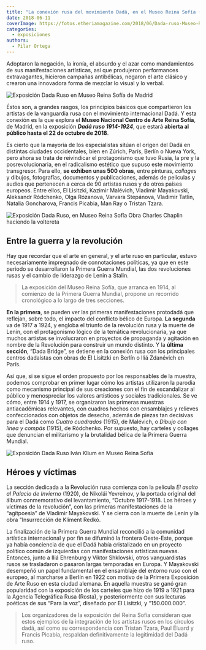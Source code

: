 ```yaml
---
title: "La conexión rusa del movimiento Dadá, en el Museo Reina Sofía (Madrid)"
date: 2018-06-11
coverImage: https://fotos.etheriamagazine.com/2018/06/Dada-ruso-Museo-Reina-Sofia-VARVARA-STEPANOVA.jpg
categories: 
  - exposiciones
authors: 
  - Pilar Ortega
---
```


Adoptaron la negación, la ironía, el absurdo y el azar como mandamientos de sus 
manifestaciones artísticas, así que produjeron performances extravagantes, hicieron 
campañas antibélicas, negaron el arte clásico y crearon una innovadora forma de mezclar 
lo visual y lo verbal. 

![Exposición Dada Ruso en Museo Reina Sofía de Madrid](https://fotos.etheriamagazine.com/2018/06/Museo-Reina-Sofia-Dada-Ruso-Liubov-Popova.jpg "Escenografía para Agitación en la Tierra, de Serguéi Tretiakov, Teatro Meyerhold. Moscú (1923-1924)")

Éstos son, a grandes rasgos, los principios básicos que compartieron los artistas de la 
vanguardia rusa con el movimiento internacional Dadá. Y esta conexión es la que explora 
el **Museo Nacional Centro de Arte Reina Sofía**, de Madrid, en la exposición _**Dadá 
ruso 1914-1924**_, que estará **abierta al público hasta el 22 de octubre de 2018**. 

Es cierto que la mayoría de los especialistas sitúan el origen del Dadá en distintas 
ciudades occidentales, bien en Zúrich, París, Berlín o Nueva York, pero ahora se trata 
de reivindicar el protagonismo que tuvo Rusia, la pre y la posrevolucionaria, en el 
radicalismo estético que supuso este movimiento transgresor. Para ello, **se exhiben 
unas 500 obras**, entre pinturas, _collages_ y dibujos, fotografías, documentos y 
publicaciones, además de películas y audios que pertenecen a cerca de 90 artistas rusos 
y de otros países europeos. Entre ellos, El Lisitzki, Kazimir Malévich, Vladimir 
Mayakovski, Aleksandr Ródchenko, Olga Rózanova, Varvara Stepánova, Vladimir Tatlin, 
Natalia Goncharova, Francis Picabia, Man Ray o Tristan Tzara. 

![Exposición Dada Ruso, en Museo Reina Sofía Obra Charles Chaplin haciendo la voltereta](https://fotos.etheriamagazine.com/2018/06/Dada-ruso-Museo-Reina-Sofia-VARVARA-STEPANOVA.jpg "'Charles Chaplin haciendo la voltereta', 1922. Una obra de Varvara Stepánova")

## Entre la guerra y la revolución

Hay que recordar que el arte en general, y el arte ruso en particular, estuvo 
necesariamente impregnado de connotaciones políticas, ya que en este periodo se 
desarrollaron la Primera Guerra Mundial, las dos revoluciones rusas y el cambio de 
liderazgo de Lenin a Stalin. 

> La exposición del Museo Reina Sofía, que arranca en 1914, al comienzo de la Primera 
> Guerra Mundial, propone un recorrido cronológico a lo largo de tres secciones. 

**En la primera**, se pueden ver las primeras manifestaciones protodadá que reflejan, 
sobre todo, el impacto del conflicto bélico de Europa. **La segunda** va de 1917 a 1924, 
y engloba el triunfo de la revolución rusa y la muerte de Lenin, con el protagonismo 
lógico de la temática revolucionaria, ya que muchos artistas se involucraron en 
proyectos de propaganda y agitación en nombre de la Revolución para construir un mundo 
distinto. Y la **última sección**, “Dada Bridge”, se detiene en la conexión rusa con los 
principales centros dadaístas con obras de El Lisitzki en Berlín o Iliá Zdanévich en 
París. 

Así que, si se sigue el orden propuesto por los responsables de la muestra, podemos 
comprobar en primer lugar cómo los artistas utilizaron la parodia como mecanismo 
principal de sus creaciones con el fin de escandalizar al público y menospreciar los 
valores artísticos y sociales tradicionales. Se ve cómo, entre 1914 y 1917, se 
organizaron las primeras muestras antiacadémicas relevantes, con cuadros hechos con 
ensamblajes y relieves confeccionados con objetos de desecho, además de piezas tan 
decisivas para el Dadá como _Cuatro cuadrados_ (1915), de Malévich, o _Dibujo con línea 
y compás_ (1915), de Ródchenko. Por supuesto, hay carteles y collages que denuncian el 
militarismo y la brutalidad bélica de la Primera Guerra Mundial. 

![Exposición Dada Ruso Iván Klium en Museo Reina Sofía](https://fotos.etheriamagazine.com/2018/06/Ivan-Klium-Dada-Ruso-Museo-Reina-Sofia.jpg "'Autorretrato con una sierra (Composición no objetiva!, 1914, de Iván Klium")

## Héroes y víctimas

La sección dedicada a la Revolución rusa comienza con la película _El asalto al Palacio 
de Invierno_ (1920), de Nikolái Yevreinov, y la portada original del álbum conmemorativo 
del levantamiento, “Octubre 1917-1918. Los héroes y víctimas de la revolución”, con las 
primeras manifestaciones de la “agítpoesia” de Vladimir Mayakovski. Y se cierra con la 
muerte de Lenin y la obra “Insurrección de Kliment Redkó. 

La finalización de la Primera Guerra Mundial reconcilió a la comunidad artística 
internacional y por fin se difuminó la frontera Oeste-Este, porque ya había conciencia 
de que el Dadá había cristalizado en un proyecto político común de izquierdas con 
manifestaciones artísticas nuevas. Entonces, junto a Iliá Ehrenburg y Viktor Shklovski, 
otros vanguardistas rusos se trasladaron o pasaron largas temporadas en Europa. Y 
Mayakovski desempeñó un papel fundamental en el ensamblaje del entorno ruso con el 
europeo, al marcharse a Berlín en 1922 con motivo de la Primera Exposición de Arte Ruso 
en esta ciudad alemana. En aquella muestra se ganó gran popularidad con la exposición de 
los carteles que hizo de 1919 a 1921 para la Agencia Telegráfica Rusa (Rosta), y 
posteriormente con sus lecturas poéticas de sus “Para la voz”, diseñado por El Lisitzki, 
y “150.000.000”. 

> Los organizadores de la exposición del Reina Sofía consideran que estos ejemplos de la 
> integración de los artistas rusos en los círculos dadá, así como su correspondencia con 
> Tristan Tzara, Paul Éluard y Francis Picabia, respaldan definitivamente la legitimidad 
> del Dadá ruso.
